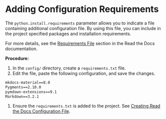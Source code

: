 # Adding Configuration Requirements

The `python.install.requirements` parameter allows you to indicate a file containing additional configuration file.
By using this file, you can include in the project specified packages and installation requirements.

For more details, see the [Requirements File](https://docs.readthedocs.io/en/stable/config-file/v2.html#requirements-file) section in the Read the Docs documentation.

**Procedure:**

1. In the `config/` directory, create a `requirements.txt` file.
2. Edit the file, paste the following configuration, and save the changes.
``` txt title="requirements.txt"
mkdocs-material==8.0
Pygments==2.10.0
pymdown-extensions==9.1
Markdown==3.2.1
```
1. Ensure the `requirements.txt` is added to the project. See [Creating Read the Docs Configuration File](creating_rdt.md).